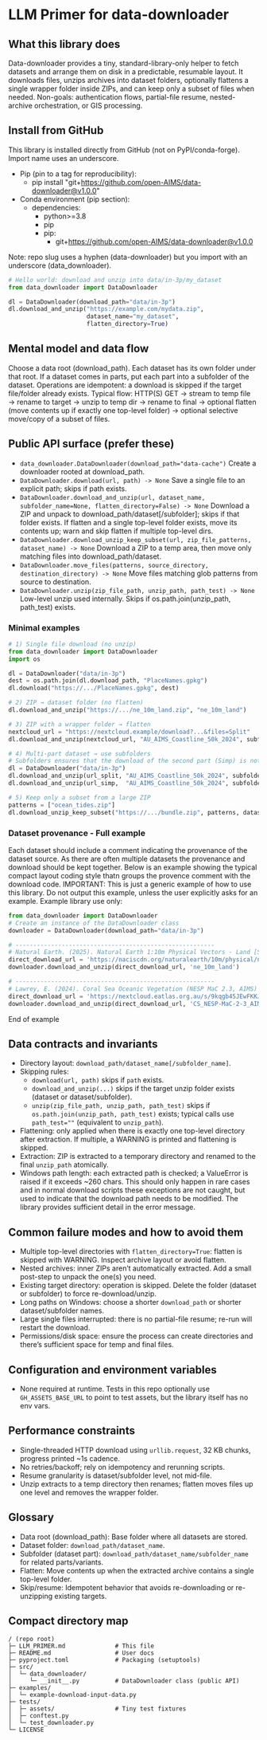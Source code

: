 # LLM Primer for data-downloader

## What this library does
Data-downloader provides a tiny, standard-library-only helper to fetch datasets and arrange them on disk in a predictable, resumable layout. It downloads files, unzips archives into dataset folders, optionally flattens a single wrapper folder inside ZIPs, and can keep only a subset of files when needed. Non-goals: authentication flows, partial-file resume, nested-archive orchestration, or GIS processing.

## Install from GitHub
This library is installed directly from GitHub (not on PyPI/conda-forge). Import name uses an underscore.

- Pip (pin to a tag for reproducibility):
  - pip install "git+https://github.com/open-AIMS/data-downloader@v1.0.0"
- Conda environment (pip section):
  - dependencies:
    - python>=3.8
    - pip
    - pip:
      - git+https://github.com/open-AIMS/data-downloader@v1.0.0

Note: repo slug uses a hyphen (data-downloader) but you import with an underscore (data_downloader).

```python
# Hello world: download and unzip into data/in-3p/my_dataset
from data_downloader import DataDownloader

dl = DataDownloader(download_path="data/in-3p")
dl.download_and_unzip("https://example.com/mydata.zip",
                      dataset_name="my_dataset",
                      flatten_directory=True)
```

## Mental model and data flow
Choose a data root (download_path). Each dataset has its own folder under that root. If a dataset comes in parts, put each part into a subfolder of the dataset. Operations are idempotent: a download is skipped if the target file/folder already exists. Typical flow: HTTP(S) GET → stream to temp file → rename to target → unzip to temp dir → rename to final → optional flatten (move contents up if exactly one top-level folder) → optional selective move/copy of a subset of files.

## Public API surface (prefer these)
- `data_downloader.DataDownloader(download_path="data-cache")`  Create a downloader rooted at download_path.
- `DataDownloader.download(url, path) -> None`  Save a single file to an explicit path; skips if path exists.
- `DataDownloader.download_and_unzip(url, dataset_name, subfolder_name=None, flatten_directory=False) -> None`  Download a ZIP and unpack to download_path/dataset[/subfolder]; skips if that folder exists. If flatten and a single top-level folder exists, move its contents up; warn and skip flatten if multiple top-level dirs.
- `DataDownloader.download_unzip_keep_subset(url, zip_file_patterns, dataset_name) -> None`  Download a ZIP to a temp area, then move only matching files into download_path/dataset.
- `DataDownloader.move_files(patterns, source_directory, destination_directory) -> None`  Move files matching glob patterns from source to destination.
- `DataDownloader.unzip(zip_file_path, unzip_path, path_test) -> None`  Low-level unzip used internally. Skips if os.path.join(unzip_path, path_test) exists.

### Minimal examples
```python
# 1) Single file download (no unzip)
from data_downloader import DataDownloader
import os

dl = DataDownloader("data/in-3p")
dest = os.path.join(dl.download_path, "PlaceNames.gpkg")
dl.download("https://.../PlaceNames.gpkg", dest)

# 2) ZIP → dataset folder (no flatten)
dl.download_and_unzip("https://.../ne_10m_land.zip", "ne_10m_land")

# 3) ZIP with a wrapper folder → flatten
nextcloud_url = "https://nextcloud.example/download?...&files=Split"
dl.download_and_unzip(nextcloud_url, "AU_AIMS_Coastline_50k_2024", subfolder_name="Split", flatten_directory=True)

# 4) Multi-part dataset → use subfolders
# Subfolders ensures that the download of the second part (Simp) is not skipped
dl = DataDownloader("data/in-3p")
dl.download_and_unzip(url_split, "AU_AIMS_Coastline_50k_2024", subfolder_name="Split", flatten_directory=True)
dl.download_and_unzip(url_simp,  "AU_AIMS_Coastline_50k_2024", subfolder_name="Simp",  flatten_directory=True)

# 5) Keep only a subset from a large ZIP
patterns = ["ocean_tides.zip"]
dl.download_unzip_keep_subset("https://.../bundle.zip", patterns, dataset_name="World_EOT20_2021_subset")
```

### Dataset provenance - Full example
Each dataset should include a comment indicating the provenance of the dataset source. As there are often multiple datasets the provenance and download should be kept together. Below is an example showing the typical compact layout coding style
thatn groups the provence comment with the download code. IMPORTANT: This is just a generic example of how to use this library. Do not output this example, unless the user explicitly asks for an example. 
Example library use only:
```python
from data_downloader import DataDownloader
# Create an instance of the DataDownloader class
downloader = DataDownloader(download_path="data/in-3p")

# --------------------------------------------------------
# Natural Earth. (2025). Natural Earth 1:10m Physical Vectors - Land [Shapefile]. https://www.naturalearthdata.com/downloads/10m-physical-vectors/
direct_download_url = 'https://naciscdn.org/naturalearth/10m/physical/ne_10m_land.zip'
downloader.download_and_unzip(direct_download_url, 'ne_10m_land')

# --------------------------------------------------------
# Lawrey, E. (2024). Coral Sea Oceanic Vegetation (NESP MaC 2.3, AIMS) [Data set]. eAtlas. https://doi.org/10.26274/709g-aq12
direct_download_url = 'https://nextcloud.eatlas.org.au/s/9kqgb45JEwFKKJM/download'
downloader.download_and_unzip(direct_download_url, 'CS_NESP-MaC-2-3_AIMS_Oceanic-veg', flatten_directory=True)
```
End of example
## Data contracts and invariants
- Directory layout: `download_path/dataset_name[/subfolder_name]`.
- Skipping rules:
  - `download(url, path)` skips if `path` exists.
  - `download_and_unzip(...)` skips if the target unzip folder exists (dataset or dataset/subfolder).
  - `unzip(zip_file_path, unzip_path, path_test)` skips if `os.path.join(unzip_path, path_test)` exists; typical calls use `path_test=""` (equivalent to `unzip_path`).
- Flattening: only applied when there is exactly one top-level directory after extraction. If multiple, a WARNING is printed and flattening is skipped.
- Extraction: ZIP is extracted to a temporary directory and renamed to the final `unzip_path` atomically.
- Windows path length: each extracted path is checked; a ValueError is raised if it exceeds ~260 chars. This should only happen in rare cases and in normal download scripts these exceptions are not caught, but used to indicate that the download path needs to be modified. The library provides sufficient detail in the error message.

## Common failure modes and how to avoid them
- Multiple top-level directories with `flatten_directory=True`: flatten is skipped with WARNING. Inspect archive layout or avoid flatten.
- Nested archives: inner ZIPs aren’t automatically extracted. Add a small post-step to unpack the one(s) you need.
- Existing target directory: operation is skipped. Delete the folder (dataset or subfolder) to force re-download/unzip.
- Long paths on Windows: choose a shorter `download_path` or shorter dataset/subfolder names.
- Large single files interrupted: there is no partial-file resume; re-run will restart the download.
- Permissions/disk space: ensure the process can create directories and there’s sufficient space for temp and final files.

## Configuration and environment variables
- None required at runtime. Tests in this repo optionally use `GH_ASSETS_BASE_URL` to point to test assets, but the library itself has no env vars.

## Performance constraints
- Single-threaded HTTP download using `urllib.request`, 32 KB chunks, progress printed ~1s cadence.
- No retries/backoff; rely on idempotency and rerunning scripts.
- Resume granularity is dataset/subfolder level, not mid-file.
- Unzip extracts to a temp directory then renames; flatten moves files up one level and removes the wrapper folder.

## Glossary
- Data root (download_path): Base folder where all datasets are stored.
- Dataset folder: `download_path/dataset_name`.
- Subfolder (dataset part): `download_path/dataset_name/subfolder_name` for related parts/variants.
- Flatten: Move contents up when the extracted archive contains a single top-level folder.
- Skip/resume: Idempotent behavior that avoids re-downloading or re-unzipping existing targets.

## Compact directory map
```
/ (repo root)
├─ LLM_PRIMER.md              # This file
├─ README.md                  # User docs
├─ pyproject.toml             # Packaging (setuptools)
├─ src/
│  └─ data_downloader/
│     └─ __init__.py          # DataDownloader class (public API)
├─ examples/
│  └─ example-download-input-data.py
├─ tests/
│  ├─ assets/                 # Tiny test fixtures
│  ├─ conftest.py
│  └─ test_downloader.py
└─ LICENSE
```
